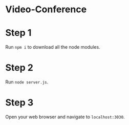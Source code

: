 # Video-Conference
# Step 1

Run `npm i` to download all the node modules.

# Step 2

Run `node server.js`.

# Step 3

Open your web browser and navigate to `localhost:3030`.
